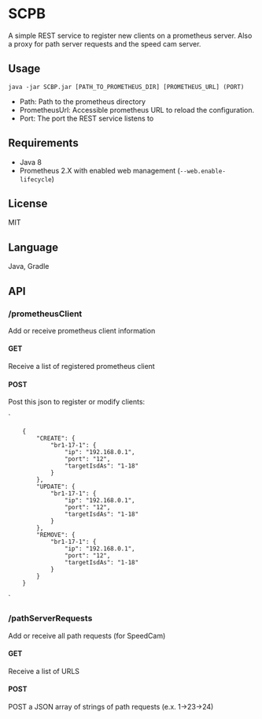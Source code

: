 # SCPB


A simple REST service to register new clients on a prometheus server. Also a proxy for path server requests and the 
speed cam server.

## Usage
`java -jar SCBP.jar [PATH_TO_PROMETHEUS_DIR] [PROMETHEUS_URL] (PORT) `

+ Path: Path to the prometheus directory
+ PrometheusUrl: Accessible prometheus URL to reload the configuration. 
+ Port: The port the REST service listens to

## Requirements
- Java 8
- Prometheus 2.X with enabled web management (`--web.enable-lifecycle`) 

## License
MIT

## Language
Java, Gradle

## API

### /prometheusClient
Add or receive prometheus client information

#### GET

Receive a list of registered prometheus client

#### POST

Post this json to register or modify clients:

`
        
        {
            "CREATE": {
                "br1-17-1": {
                    "ip": "192.168.0.1",
                    "port": "12",
                    "targetIsdAs": "1-18"
                }
            },            
            "UPDATE": {
                "br1-17-1": {
                    "ip": "192.168.0.1",
                    "port": "12",
                    "targetIsdAs": "1-18"
                }
            },            
            "REMOVE": {
                "br1-17-1": {
                    "ip": "192.168.0.1",
                    "port": "12",
                    "targetIsdAs": "1-18"
                }
            }
        }
`

### /pathServerRequests
Add or receive all path requests (for SpeedCam)

#### GET
Receive a list of URLS

#### POST

POST a JSON array of strings of path requests (e.x. 1->23->24)
